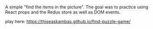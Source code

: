 A simple "find the items in the picture". The goal was to practice using React props and the Redux store as well as DOM events.

play here: https://thiseaskambas.github.io/find-puzzle-game/
